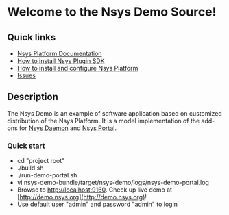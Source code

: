 # Welcome to the Nsys Demo Source!

## Quick links

* [Nsys Platform Documentation][1]
* [How to install Nsys Plugin SDK][2]
* [How to install and configure Nsys Platform][3]
* [Issues][4]

## Description

The Nsys Demo is an example of software application based on customized distribution of the Nsys Platform. 
It is a model implementation of the add-ons for [Nsys Daemon](http://doc.nsys.org/display/NSYS/Nsys+Daemon) 
and [Nsys Portal](http://doc.nsys.org/display/NSYS/Nsys+Portal).

### Quick start

 * cd "project root"
 * ./build.sh
 * ./run-demo-portal.sh
 * vi nsys-demo-bundle/target/nsys-demo/logs/nsys-demo-portal.log
 * Browse to [http://localhost:9160](http://localhost:9160). Check up live demo at [http://demo.nsys.org](http://demo.nsys.org)!
 * Use default user "admin" and password "admin" to login


[1]: http://doc.nsys.org/display/NSYS/
[2]: http://doc.nsys.org/display/NSYS/Nsys+Plugin+SDK
[3]: http://doc.nsys.org/display/NSYS/Nsys+Installation+and+Configuration
[4]: http://jira.nsys.org/browse/NSYS